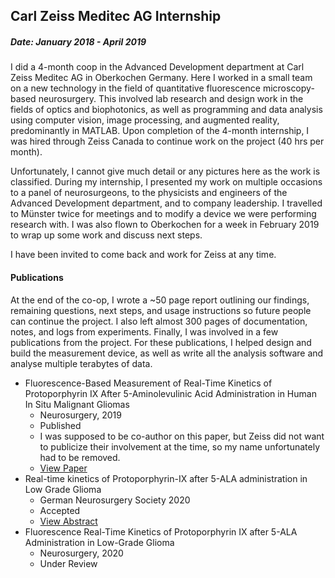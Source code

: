 ## Carl Zeiss Meditec AG Internship
##### Date: January 2018 - April 2019

I did a 4-month coop in the Advanced Development department at Carl Zeiss Meditec AG in Oberkochen Germany. Here I worked in a small team on a new technology in the field of quantitative fluorescence microscopy-based neurosurgery. This involved lab research and design work in the fields of optics and biophotonics, as well as programming and data analysis using computer vision, image processing, and augmented reality, predominantly in MATLAB. Upon completion of the 4-month internship, I was hired through Zeiss Canada to continue work on the project (40 hrs per month).

Unfortunately, I cannot give much detail or any pictures here as the work is classified. During my internship, I presented my work on multiple occasions to a panel of neurosurgeons, to the physicists and engineers of the Advanced Development department, and to company leadership. I travelled to Münster twice for meetings and to modify a device we were performing research with. I was also flown to Oberkochen for a week in February 2019 to wrap up some work and discuss next steps. 

I have been invited to come back and work for Zeiss at any time.

#### Publications
At the end of the co-op, I wrote a ~50 page report outlining our findings, remaining questions, next steps, and usage instructions so future people can continue the project. I also left almost 300 pages of documentation, notes, and logs from experiments. Finally, I was involved in a few publications from the project. For these publications, I helped design and build the measurement device, as well as write all the analysis software and analyse multiple terabytes of data. 

* Fluorescence-Based Measurement of Real-Time Kinetics of Protoporphyrin IX After 5-Aminolevulinic Acid Administration in Human In Situ Malignant Gliomas
  * Neurosurgery, 2019
  * Published
  * I was supposed to be co-author on this paper, but Zeiss did not want to publicize their involvement at the time, so my name unfortunately had to be removed.
  * [View Paper](/files/fluorescenceKineticsPaper.pdf?=raw)
* Real-time kinetics of Protoporphyrin-IX after 5-ALA administration in Low Grade Glioma
  * German Neurosurgery Society 2020
  * Accepted
  * [View Abstract](/files/Abstract_DGNC_Two_peak.pdf?=raw)
* Fluorescence Real-Time Kinetics of Protoporphyrin IX after 5-ALA Administration in Low-Grade Glioma
  * Neurosurgery, 2020
  * Under Review
